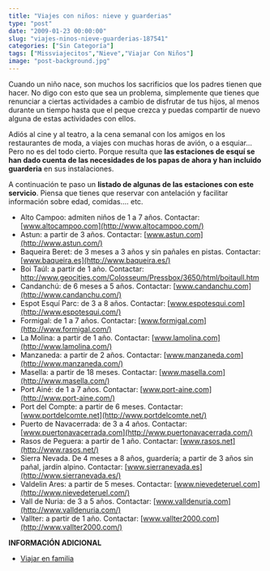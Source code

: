 ```yaml
---
title: "Viajes con niños: nieve y guarderias"
type: "post"
date: "2009-01-23 00:00:00"
slug: "viajes-ninos-nieve-guarderias-187541"
categories: ["Sin Categoría"]
tags: ["Missviajecitos","Nieve","Viajar Con Niños"]
image: "post-background.jpg"
---
```


Cuando un niño nace, son muchos los sacrificios que los padres tienen que hacer. No digo con esto que sea un problema, simplemente que tienes que renunciar a ciertas actividades a cambio de disfrutar de tus hijos, al menos durante un tiempo hasta que el peque crezca y puedas compartir de nuevo alguna de estas actividades con ellos.

[](/wp-content/uploads/2009/01/187541-116328.jpg)Adiós al cine y al teatro, a la cena semanal con los amigos en los restaurantes de moda, a viajes con muchas horas de avión, o a esquiar... Pero no es del todo cierto. Porque resulta que **las estaciones de esquí se han dado cuenta de las necesidades de los papas de ahora y han incluido guarderia** en sus instalaciones.

A continuación te paso un **listado de algunas de las estaciones con este servicio**. Piensa que tienes que reservar con antelación y facilitar información sobre edad, comidas.... etc.

- Alto Campoo: admiten niños de 1 a 7 años. Contactar: [www.altocampoo.com](http://www.altocampoo.com/)
- Astun: a partir de 3 años. Contactar: [www.astun.com](http://www.astun.com/)
- Baqueira Beret: de 3 meses a 3 años y sin pañales en pistas. Contactar: [www.baqueira.es](http://www.baqueira.es/)
- Boi Taúl: a partir de 1 año. Contactar: <http://www.geocities.com/Colosseum/Pressbox/3650/html/boitaull.htm>
- Candanchú: de 6 meses a 5 años. Contactar: [www.candanchu.com](http://www.candanchu.com/)
- Espot Esquí Parc: de 3 a 8 años. Contactar: [www.espotesqui.com](http://www.espotesqui.com/)
- Formigal: de 1 a 7 años. Contactar: [www.formigal.com](http://www.formigal.com/)
- La Molina: a partir de 1 año. Contactar: [www.lamolina.com](http://www.lamolina.com/)
- Manzaneda: a partir de 2 años. Contactar: [www.manzaneda.com](http://www.manzaneda.com/)
- Masella: a partir de 18 meses. Contactar: [www.masella.com](http://www.masella.com/)
- Port Ainé: de 1 a 7 años. Contactar: [www.port-aine.com](http://www.port-aine.com/)
- Port del Compte: a partir de 6 meses. Contactar: [www.portdelcomte.net](http://www.portdelcomte.net/)
- Puerto de Navacerrada: de 3 a 4 años. Contactar: [www.puertonavacerrada.com](http://www.puertonavacerrada.com/)
- Rasos de Peguera: a partir de 1 año. Contactar: [www.rasos.net](http://www.rasos.net/)
- Sierra Nevada. De 4 meses a 8 años, guardería; a partir de 3 años sin pañal, jardín alpino. Contactar: [www.sierranevada.es](http://www.sierranevada.es/)
- Valdelin Ares: a partir de 5 meses. Contactar: [www.nievedeteruel.com](http://www.nievedeteruel.com/)
- Vall de Nuria: de 3 a 5 años. Contactar: [www.valldenuria.com](http://www.valldenuria.com/)
- Vallter: a partir de 1 año. Contactar: [www.vallter2000.com](http://www.vallter2000.com/)

**INFORMACIÓN ADICIONAL**

- [Viajar en familia](http://www.viajarenfamilia.net/viajar/estaciones_de_esqui.php)